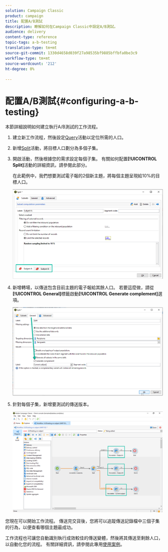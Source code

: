 ```yaml
---
solution: Campaign Classic
product: campaign
title: 配置A/B測試
description: 瞭解如何在Campaign Classic中設定A/B測試。
audience: delivery
content-type: reference
topic-tags: a-b-testing
translation-type: tm+mt
source-git-commit: 1330d4658d039f27a98535bf9885bffbfa0be3c9
workflow-type: tm+mt
source-wordcount: '212'
ht-degree: 0%

---
```



# 配置A/B測試{#configuring-a-b-testing}

本節詳細說明如何建立執行A/B測試的工作流程。

1. 建立新工作流程，然後設定[Query](../../workflow/using/query.md)活動以定位所需的人口。

1. 新增[Split](../../workflow/using/split.md)活動，將目標人口劃分為多個子集。

1. 開啟活動，然後根據您的需求設定每個子集。 有關如何配置&#x200B;**[!UICONTROL Split]**&#x200B;活動的詳細資訊，請參閱此部分。

   在此範例中，我們想要測試電子報的2個新主題，將每個主題呈現給10%的目標人口。

   ![](assets/ab-testing-split.png)

1. 新增轉場，以傳送包含目前主題的電子報給其餘人口。 若要這麼做，請從&#x200B;**[!UICONTROL General]**&#x200B;標籤啟動&#x200B;**[!UICONTROL Generate complement]**&#x200B;選項。

   ![](assets/ab-testing-complement.png)

1. 針對每個子集，新增要測試的傳送版本。

   ![](assets/ab-testing-delivery.png)

您現在可以開始工作流程。 傳送完交貨後，您將可以追蹤傳送記錄檔中三個子集的行為，以便查看哪個主題最成功。

工作流程也可讓您自動識別執行成效較佳的傳送變體，然後將其傳送至剩餘人口，以自動化您的流程。 有關詳細資訊，請參閱此專用[使用案例](../../delivery/using/a-b-testing-use-case.md)。
